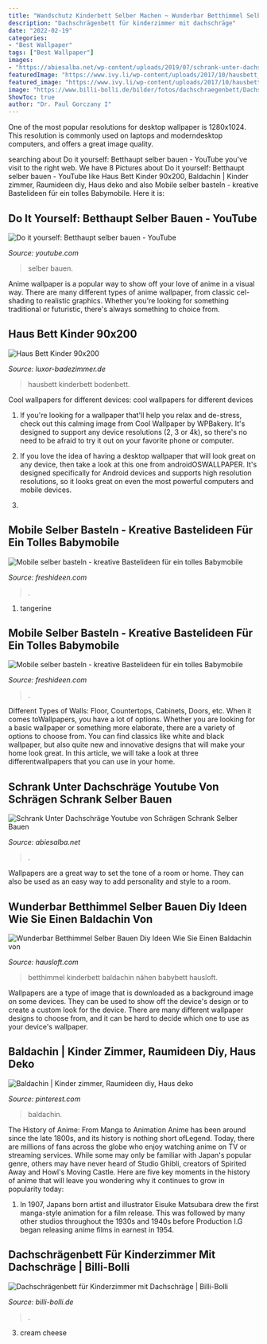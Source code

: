 ```yaml
---
title: "Wandschutz Kinderbett Selber Machen ~ Wunderbar Betthimmel Selber Bauen Diy Ideen Wie Sie Einen Baldachin Von"
description: "Dachschrägenbett für kinderzimmer mit dachschräge"
date: "2022-02-19"
categories:
- "Best Wallpaper"
tags: ["Best Wallpaper"]
images:
- "https://abiesalba.net/wp-content/uploads/2019/07/schrank-unter-dachschrage-youtube-von-schragen-schrank-selber-bauen-bild.jpg"
featuredImage: "https://www.ivy.li/wp-content/uploads/2017/10/hausbett_floorbed_bodenbett_montessori_kinderbett_kinderzimmer.jpg"
featured_image: "https://www.ivy.li/wp-content/uploads/2017/10/hausbett_floorbed_bodenbett_montessori_kinderbett_kinderzimmer.jpg"
image: "https://www.billi-bolli.de/bilder/fotos/dachschraegenbett/Dachschraegenbett-mit-Kletterwand.jpg"
ShowToc: true
author: "Dr. Paul Gorczany I"
---
```



One of the most popular resolutions for desktop wallpaper is 1280x1024. This resolution is commonly used on laptops and moderndesktop computers, and offers a great image quality.

	

		
searching about Do it yourself: Betthaupt selber bauen - YouTube you've visit to the right web. We have 8 Pictures about Do it yourself: Betthaupt selber bauen - YouTube like Haus Bett Kinder 90x200, Baldachin | Kinder zimmer, Raumideen diy, Haus deko and also Mobile selber basteln - kreative Bastelideen für ein tolles Babymobile. Here it is:
		
    
## Do It Yourself: Betthaupt Selber Bauen - YouTube

<img loading=lazy src="https://i.ytimg.com/vi/Dr5vjgiMAYU/hqdefault.jpg" onerror="this.onerror=null;this.src='https://tse2.mm.bing.net/th?id=OIP.zrjg2IKF11twqQKnyy1OPwHaFj&amp;pid=15.1';" alt="Do it yourself: Betthaupt selber bauen - YouTube">

_Source: youtube.com_

>selber bauen. 

	

Anime wallpaper is a popular way to show off your love of anime in a visual way. There are many different types of anime wallpaper, from classic cel-shading to realistic graphics. Whether you're looking for something traditional or futuristic, there's always something to choice from.

    
## Haus Bett Kinder 90x200

<img loading=lazy src="https://www.ivy.li/wp-content/uploads/2017/10/hausbett_floorbed_bodenbett_montessori_kinderbett_kinderzimmer.jpg" onerror="this.onerror=null;this.src='https://tse3.mm.bing.net/th?id=OIP.sY2BJ1h0bGSHk1WtWxMPYQHaLG&amp;pid=15.1';" alt="Haus Bett Kinder 90x200">

_Source: luxor-badezimmer.de_

>hausbett kinderbett bodenbett. 

	

Cool wallpapers for different devices:
cool wallpapers for different devices 

1. If you're looking for a wallpaper that'll help you relax and de-stress, check out this calming image from Cool Wallpaper by WPBakery. It's designed to support any device resolutions (2, 3 or 4k), so there's no need to be afraid to try it out on your favorite phone or computer.

2. If you love the idea of having a desktop wallpaper that will look great on any device, then take a look at this one from androidOSWALLPAPER. It's designed specifically for Android devices and supports high resolution resolutions, so it looks great on even the most powerful computers and mobile devices.

3.

    
## Mobile Selber Basteln - Kreative Bastelideen Für Ein Tolles Babymobile

<img loading=lazy src="https://freshideen.com/wp-content/uploads/2014/11/baby-mobile-basteln-bastelideen-mobile-kinderbett-filz-gasballons-wolken.jpg" onerror="this.onerror=null;this.src='https://tse4.mm.bing.net/th?id=OIP.tlnCWpmDV6wHYggOjqoh-wHaK7&amp;pid=15.1';" alt="Mobile selber basteln - kreative Bastelideen für ein tolles Babymobile">

_Source: freshideen.com_

>. 

	

1. tangerine 

    
## Mobile Selber Basteln - Kreative Bastelideen Für Ein Tolles Babymobile

<img loading=lazy src="http://freshideen.com/wp-content/uploads/2014/11/baby-mobile-basteln-mobile-kinderbett-filztiere-elefanten.jpg" onerror="this.onerror=null;this.src='https://tse1.mm.bing.net/th?id=OIP.UpGRDn1ZLuo-_00UdXNrTAHaJV&amp;pid=15.1';" alt="Mobile selber basteln - kreative Bastelideen für ein tolles Babymobile">

_Source: freshideen.com_

>. 

	

Different Types of Walls: Floor, Countertops, Cabinets, Doors, etc.
When it comes toWallpapers, you have a lot of options. Whether you are looking for a basic wallpaper or something more elaborate, there are a variety of options to choose from. You can find classics like white and black wallpaper, but also quite new and innovative designs that will make your home look great. In this article, we will take a look at three differentwallpapers that you can use in your home.

    
## Schrank Unter Dachschräge Youtube Von Schrägen Schrank Selber Bauen

<img loading=lazy src="https://abiesalba.net/wp-content/uploads/2019/07/schrank-unter-dachschrage-youtube-von-schragen-schrank-selber-bauen-bild.jpg" onerror="this.onerror=null;this.src='https://tse2.mm.bing.net/th?id=OIP.yDaYGNkgTv53j5IheZDOiQHaEK&amp;pid=15.1';" alt="Schrank Unter Dachschräge Youtube von Schrägen Schrank Selber Bauen">

_Source: abiesalba.net_

>. 

	

Wallpapers are a great way to set the tone of a room or home. They can also be used as an easy way to add personality and style to a room.

    
## Wunderbar Betthimmel Selber Bauen Diy Ideen Wie Sie Einen Baldachin Von

<img loading=lazy src="https://hausloft.com/wp-content/uploads/2018/07/betthimmel-kinderbett-finest-kinder-betthimmel-mckennetz-von-betthimmel-kinderbett-selber-machen-photo.jpg" onerror="this.onerror=null;this.src='https://tse4.mm.bing.net/th?id=OIP.PEANEU0bp0xFCR-Ssx0cTgHaGZ&amp;pid=15.1';" alt="Wunderbar Betthimmel Selber Bauen Diy Ideen Wie Sie Einen Baldachin von">

_Source: hausloft.com_

>betthimmel kinderbett baldachin nähen babybett hausloft. 

	

Wallpapers are a type of image that is downloaded as a background image on some devices. They can be used to show off the device's design or to create a custom look for the device. There are many different wallpaper designs to choose from, and it can be hard to decide which one to use as your device's wallpaper.

    
## Baldachin | Kinder Zimmer, Raumideen Diy, Haus Deko

<img loading=lazy src="https://i.pinimg.com/736x/3c/d8/e3/3cd8e34957761e5711e9350c757d1e2f--job.jpg" onerror="this.onerror=null;this.src='https://tse3.mm.bing.net/th?id=OIP.sRVANxHZ66SOMfpB6QzLCwEbDc&amp;pid=15.1';" alt="Baldachin | Kinder zimmer, Raumideen diy, Haus deko">

_Source: pinterest.com_

>baldachin. 

	

The History of Anime: From Manga to Animation
Anime has been around since the late 1800s, and its history is nothing short ofLegend. Today, there are millions of fans across the globe who enjoy watching anime on TV or streaming services. While some may only be familiar with Japan's popular genre, others may have never heard of Studio Ghibli, creators of Spirited Away and Howl's Moving Castle. Here are five key moments in the history of anime that will leave you wondering why it continues to grow in popularity today:
1) In 1907, Japans born artist and illustrator Eisuke Matsubara drew the first manga-style animation for a film release. This was followed by many other studios throughout the 1930s and 1940s before Production I.G began releasing anime films in earnest in 1954.

    
## Dachschrägenbett Für Kinderzimmer Mit Dachschräge | Billi-Bolli

<img loading=lazy src="https://www.billi-bolli.de/bilder/fotos/dachschraegenbett/Dachschraegenbett-mit-Kletterwand.jpg" onerror="this.onerror=null;this.src='https://tse1.mm.bing.net/th?id=OIP.FN9SVS8mUcb5TL6ue4W5DwHaJ4&amp;pid=15.1';" alt="Dachschrägenbett für Kinderzimmer mit Dachschräge | Billi-Bolli">

_Source: billi-bolli.de_

>. 

	

3. cream cheese 

